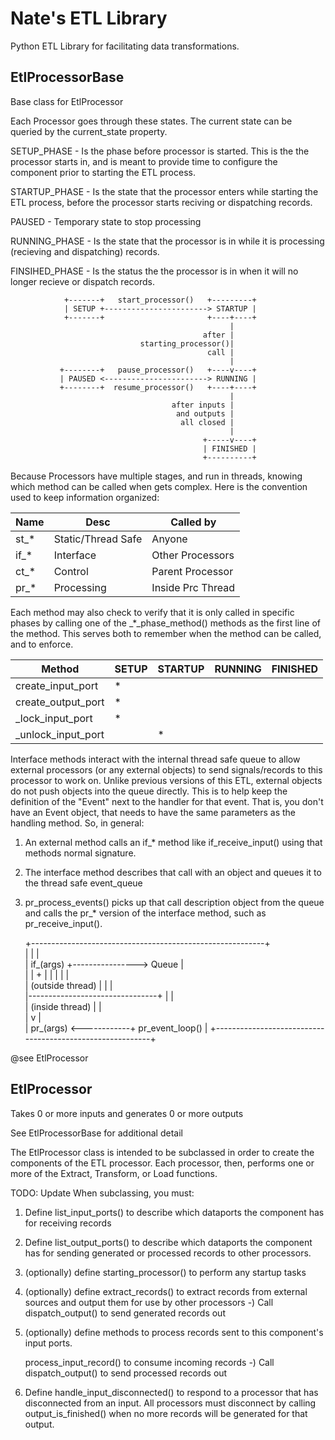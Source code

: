Nate's ETL Library
==================

Python ETL Library for facilitating data transformations.

EtlProcessorBase
----------------

Base class for EtlProcessor

Each Processor goes through these states.  The current state can be queried
by the current_state property.

SETUP_PHASE       - Is the phase before processor is started.  This is the
                    the processor starts in, and is meant to provide time to
                    configure the component prior to starting the ETL process.

STARTUP_PHASE     - Is the state that the processor enters while starting the
                    ETL process, before the processor starts reciving or
                    dispatching records.

PAUSED            - Temporary state to stop processing

RUNNING_PHASE     - Is the state that the processor is in while it is 
                    processing (recieving and dispatching) records.

FINSIHED_PHASE    - Is the status the the processor is in when it will no
                    longer recieve or dispatch records.


                +-------+   start_processor()   +---------+
                | SETUP +-----------------------> STARTUP |
                +-------+                       +----+----+
                                                     |     
                                               after |     
                                 starting_processor()|     
                                                call |     
                                                     |     
               +--------+   pause_processor()   +----v----+
               | PAUSED <-----------------------> RUNNING |
               +--------+  resume_processor()   +----+----+
                                                     |     
                                        after inputs |     
                                         and outputs |     
                                          all closed |     
                                                     |     
                                               +-----v----+
                                               | FINISHED |
                                               +----------+    


Because Processors have multiple stages, and run in threads, knowing
which method can be called when gets complex.  Here is the convention
used to keep information organized:

| Name  |       Desc          |   Called by       |
|-------|---------------------|-------------------|
| st_*  | Static/Thread Safe  | Anyone            |
| if_*  | Interface           | Other Processors  |
| ct_*  | Control             | Parent Processor  |
| pr_*  | Processing          | Inside Prc Thread |

Each method may also check to verify that it is only called in specific
phases by calling one of the _*_phase_method() methods as the first line
of the method.  This serves both to remember when the method can be
called, and to enforce.


|       Method       | SETUP | STARTUP | RUNNING | FINISHED |
|--------------------|-------|---------|---------|----------|
| create_input_port  |   *   |         |         |          |
| create_output_port |   *   |         |         |          |
| _lock_input_port   |   *   |         |         |          |
| _unlock_input_port |       |   *     |         |          |


Interface methods interact with the internal thread safe queue to allow
external processors (or any external objects) to send signals/records to
this processor to work on.  Unlike previous versions of this ETL, external
objects do not push objects into the queue directly.  This is to help
keep the definition of the "Event" next to the handler for that event.
That is, you don't have an Event object, that needs to have the same
parameters as the handling method.  So, in general:

1) An external method calls an if_* method like if_receive_input()
   using that methods normal signature.

2) The interface method describes that call with an object and 
   queues it to the thread safe event_queue

3) pr_process_events() picks up that call description object from
   the queue and calls the pr_* version of the interface method,
   such as pr_receive_input().

    +----------------------------------------------------------+    
    |                                |                         |    
    |           if_<name>(args) +----------------> Queue       |    
    |                                |               +         |
    |                                |               |         |    
    | (outside thread)               |               |         |    
    |--------------------------------+               |         |    
    | (inside thread)                                |         |    
    |                                                v         |    
    |           pr_<name>(args) <------------+ pr_event_loop() |
    +----------------------------------------------------------+

@see EtlProcessor


EtlProcessor
------------

Takes 0 or more inputs and generates 0 or more outputs

See EtlProcessorBase for additional detail

The EtlProcessor class is intended to be subclassed in order to create 
the components of the ETL processor.  Each processor, then, performs one or
more of the Extract, Transform, or Load functions.

TODO: Update
When subclassing, you must:
 1) Define list_input_ports() to describe which dataports the component
    has for receiving records
 2) Define list_output_ports() to describe which dataports the component has
    for sending generated or processed records to other processors.
 3) (optionally) define starting_processor() to perform any startup tasks
 4) (optionally) define extract_records() to extract records from external
     sources and output them for use by other processors
       -) Call dispatch_output() to send generated records out
 5) (optionally) define methods to process records sent to this component's 
    input ports.


     process_input_record() to consume incoming records
       -) Call dispatch_output() to send processed records out
 5) Define handle_input_disconnected() to respond to a processor that has
    disconnected from an input.  All processors must disconnect by calling
    output_is_finished() when no more records will be generated for that
    output.




